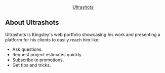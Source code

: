 <p align="center"><a href="https://ultrashots.net" target="_blank">Ultrashots</a></p>


## About Ultrashots

Ultrashots is Kingsley's web portfolio showcasing his work and presenting a platform for his clients to easily reach him like:

- Ask questions.
- Request project estimates quickly.
- Subscribe to promotions.
- Get tips and tricks.

